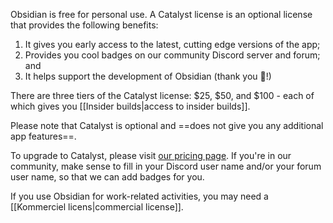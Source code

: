 Obsidian is free for personal use. A Catalyst license is an optional license that provides the following benefits:

1. It gives you early access to the latest, cutting edge versions of the app;
2. Provides you cool badges on our community Discord server and forum; and
3. It helps support the development of Obsidian (thank you 💜!)

There are three tiers of the Catalyst license: $25, $50, and $100 - each of which gives you [[Insider builds|access to insider builds]].

Please note that Catalyst is optional and ==does not give you any additional app features==.

To upgrade to Catalyst, please visit [our pricing page](https://obsidian.md/pricing). If you're in our community, make sense to fill in your Discord user name and/or your forum user name, so that we can add badges for you.

If you use Obsidian for work-related activities, you may need a [[Kommerciel licens|commercial license]].
